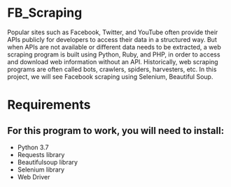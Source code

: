 # FB_Scraping
Popular sites such as Facebook, Twitter, and YouTube often provide their APIs publicly for developers to access their data in a structured way. But when APIs are not available or different data needs to be extracted, a web scraping program is built using Python, Ruby, and PHP, in order to access and download web information without an API. Historically, web scraping programs are often called bots, crawlers, spiders, harvesters, etc. In this project, we will see Facebook scraping using Selenium, Beautiful Soup.

# Requirements
## For this program to work, you will need to install:

* Python 3.7 
* Requests library
* Beautifulsoup library
* Selenium library
* Web Driver
